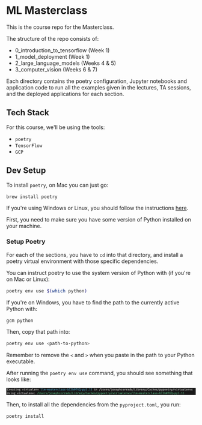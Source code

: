 # ML Masterclass

This is the course repo for the Masterclass.

The structure of the repo consists of:

* 0_introduction_to_tensorflow (Week 1)
* 1_model_deployment (Week 1)
* 2_large_language_models (Weeks 4 & 5)
* 3_computer_vision (Weeks 6 & 7)

Each directory contains the poetry configuration, Jupyter notebooks and application code to run all the examples given in the lectures, TA sessions, and the deployed applications for each section.


## Tech Stack

For this course, we'll be using the tools:

* `poetry`
* `TensorFlow`
* `GCP`

## Dev Setup

To install `poetry`, on Mac you can just go:

```bash
brew install poetry
```

If you're using Windows or Linux, you should follow the instructions [here](https://python-poetry.org/docs/).

First, you need to make sure you have some version of Python installed on your machine.

### Setup Poetry

For each of the sections, you have to `cd` into that directory, and install a poetry virtual environment with those specific dependencies.

You can instruct poetry to use the system version of Python with (if you're on Mac or Linux):

```bash
poetry env use $(which python)
```

If you're on Windows, you have to find the path to the currently active Python with:

```bash
gcm python
```

Then, copy that path into:

```bash
poetry env use <path-to-python>
```

Remember to remove the `<` and `>` when you paste in the path to your Python executable.

After running the `poetry env use` command, you should see something that looks like:

![Create poetry environment](.readme_assets/image.png)

Then, to install all the dependencies from the `pyproject.toml`, you run:

```bash
poetry install
```
